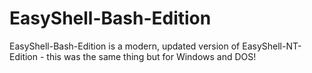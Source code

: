 # EasyShell-Bash-Edition
EasyShell-Bash-Edition is a modern, updated version of EasyShell-NT-Edition - this was the same thing but for Windows and DOS!
